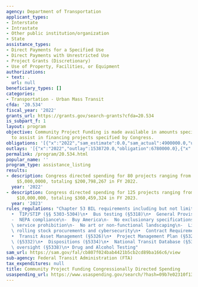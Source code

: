 ```yaml
---
agency: Department of Transportation
applicant_types:
- Interstate
- Intrastate
- Other public institution/organization
- State
assistance_types:
- Direct Payments for a Specified Use
- Direct Payments with Unrestricted Use
- Project Grants (Discretionary)
- Use of Property, Facilities, or Equipment
authorizations:
- text: .
  url: null
beneficiary_types: []
categories:
- Transportation - Urban Mass Transit
cfda: '20.534'
fiscal_year: '2022'
grants_url: https://grants.gov/search-grants?cfda=20.534
is_subpart_f: 1
layout: program
objective: Community Project Funding is made available in amounts specified by Congress
  to assist in financing projects specified by Congress.
obligations: '[{"x":"2022","sam_estimate":0.0,"sam_actual":4900000.0,"usa_spending_actual":4900000.0},{"x":"2023","sam_estimate":156719000.0,"sam_actual":0.0,"usa_spending_actual":116673402.0},{"x":"2024","sam_estimate":367271000.0,"sam_actual":0.0,"usa_spending_actual":143155204.0}]'
outlays: '[{"x":"2022","outlay":1538720.0,"obligation":6780000.0},{"x":"2023","outlay":75988244.26,"obligation":120748014.0},{"x":"2024","outlay":16605819.0,"obligation":137200592.0}]'
permalink: /program/20.534.html
popular_name: ''
program_type: assistance_listing
results:
- description: Congress directed spending for 80 projects ranging from $250,000 to
    $5,000,0000, totaling $200,798,267 in FY 2022.
  year: '2022'
- description: Congress directed spending for 125 projects ranging from $400,000 to
    $10,000,000, totaling $360,459,324 in FY 2023.
  year: '2023'
rules_regulations: "Chapter 53 BIL requirements including but not limited to: \n\n\
  •  TIP/STIP (§§ 5303-5304)\n•  Bus testing (§5318)\n•  General Provisions (§5323)\n\
  -  NEPA compliance\n-  Buy America\n-  No exclusionary specifications\n-  Charter\
  \ service prohibition\n-  No art or non-functional landscaping\n-  Limitations on\
  \ rolling stock procurements and cybersecurity\n•  Contract Requirements (§5325)\n\
  •  Transit Asset Management (§5326)\n•  Project Management Plan (§5327)\n•  Nondiscrimination\
  \ (§5332)\n•  Dispositions (§5334)\n•  National Transit Database (§5335)\n•  FTA\
  \ oversight (§5338)\n• Drug and Alcohol Testing"
sam_url: https://sam.gov/fal/cb807f024bab4421b5cb2cd89ba166c6/view
sub-agency: Federal Transit Administration (FTA)
tax_expenditures: null
title: Community Project Funding Congressionally Directed Spending
usaspending_url: https://www.usaspending.gov/search/?hash=09b7e02310f13f7c91249301d83c977f
---
```

